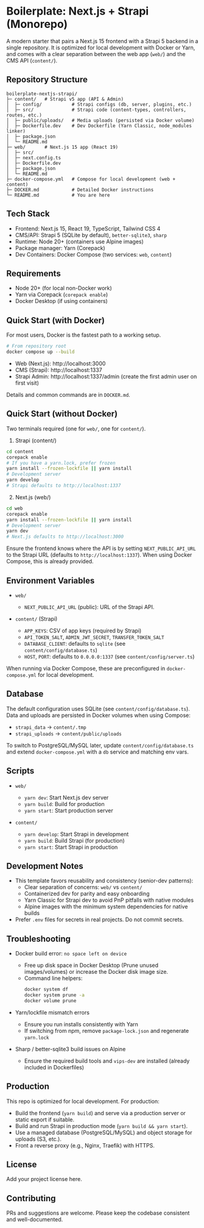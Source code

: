 # Boilerplate: Next.js + Strapi (Monorepo)

A modern starter that pairs a Next.js 15 frontend with a Strapi 5 backend in a single repository. It is optimized for local development with Docker or Yarn, and comes with a clear separation between the web app (`web/`) and the CMS API (`content/`).

## Repository Structure

```
boilerplate-nextjs-strapi/
├─ content/   # Strapi v5 app (API & Admin)
│  ├─ config/           # Strapi configs (db, server, plugins, etc.)
│  ├─ src/              # Strapi code (content-types, controllers, routes, etc.)
│  ├─ public/uploads/   # Media uploads (persisted via Docker volume)
│  ├─ Dockerfile.dev    # Dev Dockerfile (Yarn Classic, node_modules linker)
│  ├─ package.json
│  └─ README.md
├─ web/       # Next.js 15 app (React 19)
│  ├─ src/
│  ├─ next.config.ts
│  ├─ Dockerfile.dev
│  ├─ package.json
│  └─ README.md
├─ docker-compose.yml   # Compose for local development (web + content)
├─ DOCKER.md            # Detailed Docker instructions
└─ README.md            # You are here
```

## Tech Stack

- Frontend: Next.js 15, React 19, TypeScript, Tailwind CSS 4
- CMS/API: Strapi 5 (SQLite by default), `better-sqlite3`, `sharp`
- Runtime: Node 20+ (containers use Alpine images)
- Package manager: Yarn (Corepack)
- Dev Containers: Docker Compose (two services: `web`, `content`)

## Requirements

- Node 20+ (for local non-Docker work)
- Yarn via Corepack (`corepack enable`)
- Docker Desktop (if using containers)

## Quick Start (with Docker)

For most users, Docker is the fastest path to a working setup.

```bash
# From repository root
docker compose up --build
```

- Web (Next.js): http://localhost:3000
- CMS (Strapi): http://localhost:1337
- Strapi Admin: http://localhost:1337/admin (create the first admin user on first visit)

Details and common commands are in `DOCKER.md`.

## Quick Start (without Docker)

Two terminals required (one for `web/`, one for `content/`).

1) Strapi (content/)
```bash
cd content
corepack enable
# If you have a yarn.lock, prefer frozen
yarn install --frozen-lockfile || yarn install
# Development server
yarn develop
# Strapi defaults to http://localhost:1337
```

2) Next.js (web/)
```bash
cd web
corepack enable
yarn install --frozen-lockfile || yarn install
# Development server
yarn dev
# Next.js defaults to http://localhost:3000
```

Ensure the frontend knows where the API is by setting `NEXT_PUBLIC_API_URL` to the Strapi URL (defaults to `http://localhost:1337`). When using Docker Compose, this is already provided.

## Environment Variables

- `web/`
  - `NEXT_PUBLIC_API_URL` (public): URL of the Strapi API.

- `content/` (Strapi)
  - `APP_KEYS`: CSV of app keys (required by Strapi)
  - `API_TOKEN_SALT`, `ADMIN_JWT_SECRET`, `TRANSFER_TOKEN_SALT`
  - `DATABASE_CLIENT`: defaults to `sqlite` (see `content/config/database.ts`)
  - `HOST`, `PORT`: defaults to `0.0.0.0:1337` (see `content/config/server.ts`)

When running via Docker Compose, these are preconfigured in `docker-compose.yml` for local development.

## Database

The default configuration uses SQLite (see `content/config/database.ts`). Data and uploads are persisted in Docker volumes when using Compose:

- `strapi_data` -> `content/.tmp`
- `strapi_uploads` -> `content/public/uploads`

To switch to PostgreSQL/MySQL later, update `content/config/database.ts` and extend `docker-compose.yml` with a `db` service and matching env vars.

## Scripts

- `web/`
  - `yarn dev`: Start Next.js dev server
  - `yarn build`: Build for production
  - `yarn start`: Start production server

- `content/`
  - `yarn develop`: Start Strapi in development
  - `yarn build`: Build Strapi (for production)
  - `yarn start`: Start Strapi in production

## Development Notes

- This template favors reusability and consistency (senior-dev patterns):
  - Clear separation of concerns: `web/` vs `content/`
  - Containerized dev for parity and easy onboarding
  - Yarn Classic for Strapi dev to avoid PnP pitfalls with native modules
  - Alpine images with the minimum system dependencies for native builds
- Prefer `.env` files for secrets in real projects. Do not commit secrets.

## Troubleshooting

- Docker build error: `no space left on device`
  - Free up disk space in Docker Desktop (Prune unused images/volumes) or increase the Docker disk image size.
  - Command line helpers:
    ```bash
    docker system df
    docker system prune -a
    docker volume prune
    ```

- Yarn/lockfile mismatch errors
  - Ensure you run installs consistently with Yarn
  - If switching from npm, remove `package-lock.json` and regenerate `yarn.lock`

- Sharp / better-sqlite3 build issues on Alpine
  - Ensure the required build tools and `vips-dev` are installed (already included in Dockerfiles)

## Production

This repo is optimized for local development. For production:
- Build the frontend (`yarn build`) and serve via a production server or static export if suitable.
- Build and run Strapi in production mode (`yarn build && yarn start`).
- Use a managed database (PostgreSQL/MySQL) and object storage for uploads (S3, etc.).
- Front a reverse proxy (e.g., Nginx, Traefik) with HTTPS.

## License

Add your project license here.

## Contributing

PRs and suggestions are welcome. Please keep the codebase consistent and well-documented.
